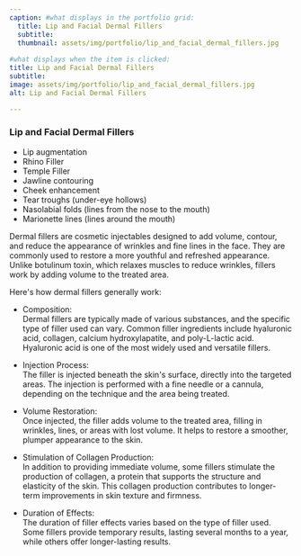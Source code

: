 ```yaml
---
caption: #what displays in the portfolio grid:
  title: Lip and Facial Dermal Fillers
  subtitle:  
  thumbnail: assets/img/portfolio/lip_and_facial_dermal_fillers.jpg
  
#what displays when the item is clicked:
title: Lip and Facial Dermal Fillers
subtitle: 
image: assets/img/portfolio/lip_and_facial_dermal_fillers.jpg
alt: Lip and Facial Dermal Fillers

---
```

### Lip and Facial Dermal Fillers
- Lip augmentation
- Rhino Filler
- Temple Filler 
- Jawline contouring
- Cheek enhancement
- Tear troughs (under-eye hollows)
- Nasolabial folds (lines from the nose to the mouth)
- Marionette lines (lines around the mouth)

Dermal fillers are cosmetic injectables designed to add volume, contour, and reduce the appearance of wrinkles and fine lines in the face. They are commonly used to restore a more youthful and refreshed appearance. Unlike botulinum toxin, which relaxes muscles to reduce wrinkles, fillers work by adding volume to the treated area.  

Here's how dermal fillers generally work:
- Composition:  
  Dermal fillers are typically made of various substances, and the specific type of filler used can vary. Common filler ingredients include hyaluronic acid, collagen, calcium hydroxylapatite, and poly-L-lactic acid. Hyaluronic acid is one of the most widely used and versatile fillers.

- Injection Process:  
The filler is injected beneath the skin's surface, directly into the targeted areas. The injection is performed with a fine needle or a cannula, depending on the technique and the area being treated.

- Volume Restoration:  
Once injected, the filler adds volume to the treated area, filling in wrinkles, lines, or areas with lost volume. It helps to restore a smoother, plumper appearance to the skin.

- Stimulation of Collagen Production:  
In addition to providing immediate volume, some fillers stimulate the production of collagen, a protein that supports the structure and elasticity of the skin. This collagen production contributes to longer-term improvements in skin texture and firmness.

- Duration of Effects:  
The duration of filler effects varies based on the type of filler used. Some fillers provide temporary results, lasting several months to a year, while others offer longer-lasting results.

